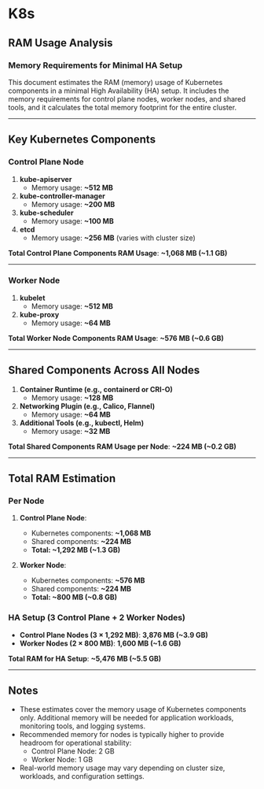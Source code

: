 # K8s

## RAM Usage Analysis

### Memory Requirements for Minimal HA Setup

This document estimates the RAM (memory) usage of Kubernetes components in a minimal High Availability (HA) setup. It includes the memory requirements for control plane nodes, worker nodes, and shared tools, and it calculates the total memory footprint for the entire cluster.

---

## Key Kubernetes Components

### Control Plane Node
1. **kube-apiserver**
   - Memory usage: **~512 MB**
2. **kube-controller-manager**
   - Memory usage: **~200 MB**
3. **kube-scheduler**
   - Memory usage: **~100 MB**
4. **etcd**
   - Memory usage: **~256 MB** (varies with cluster size)

**Total Control Plane Components RAM Usage**: **~1,068 MB (~1.1 GB)**

---

### Worker Node
1. **kubelet**
   - Memory usage: **~512 MB**
2. **kube-proxy**
   - Memory usage: **~64 MB**

**Total Worker Node Components RAM Usage**: **~576 MB (~0.6 GB)**

---

## Shared Components Across All Nodes
1. **Container Runtime (e.g., containerd or CRI-O)**
   - Memory usage: **~128 MB**
2. **Networking Plugin (e.g., Calico, Flannel)**
   - Memory usage: **~64 MB**
3. **Additional Tools (e.g., kubectl, Helm)**
   - Memory usage: **~32 MB**

**Total Shared Components RAM Usage per Node**: **~224 MB (~0.2 GB)**

---

## Total RAM Estimation

### Per Node
1. **Control Plane Node**:
   - Kubernetes components: **~1,068 MB**
   - Shared components: **~224 MB**
   - **Total: ~1,292 MB (~1.3 GB)**

2. **Worker Node**:
   - Kubernetes components: **~576 MB**
   - Shared components: **~224 MB**
   - **Total: ~800 MB (~0.8 GB)**

### HA Setup (3 Control Plane + 2 Worker Nodes)
- **Control Plane Nodes (3 × 1,292 MB)**: **3,876 MB (~3.9 GB)**
- **Worker Nodes (2 × 800 MB)**: **1,600 MB (~1.6 GB)**

**Total RAM for HA Setup**: **~5,476 MB (~5.5 GB)**

---

## Notes
- These estimates cover the memory usage of Kubernetes components only. Additional memory will be needed for application workloads, monitoring tools, and logging systems.
- Recommended memory for nodes is typically higher to provide headroom for operational stability:
  - Control Plane Node: 2 GB
  - Worker Node: 1 GB
- Real-world memory usage may vary depending on cluster size, workloads, and configuration settings.